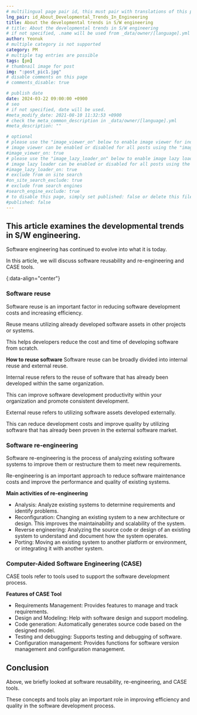 ```yaml
---
# multilingual page pair id, this must pair with translations of this page. (This name must be unique)
lng_pair: id_About_Developmental_Trends_In_Engineering
title: About the developmental trends in S/W engineering
# title: About the developmental trends in S/W engineering
# if not specified, .name will be used from _data/owner/[language].yml
author: Yeonuk
# multiple category is not supported
category: PM
# multiple tag entries are possible
tags: [pm]
# thumbnail image for post
img: ":post_pic1.jpg"
# disable comments on this page
# comments_disable: true

# publish date
date: 2024-03-22 09:00:00 +0900
# seo
# if not specified, date will be used.
#meta_modify_date: 2021-08-10 11:32:53 +0900
# check the meta_common_description in _data/owner/[language].yml
#meta_description: ""

# optional
# please use the "image_viewer_on" below to enable image viewer for individual pages or posts (_posts/ or [language]/_posts folders).
# image viewer can be enabled or disabled for all posts using the "image_viewer_posts: true" setting in _data/conf/main.yml.
#image_viewer_on: true
# please use the "image_lazy_loader_on" below to enable image lazy loader for individual pages or posts (_posts/ or [language]/_posts folders).
# image lazy loader can be enabled or disabled for all posts using the "image_lazy_loader_posts: true" setting in _data/conf/main.yml.
#image_lazy_loader_on: true
# exclude from on site search
#on_site_search_exclude: true
# exclude from search engines
#search_engine_exclude: true
# to disable this page, simply set published: false or delete this file
#published: false
---
```


<!-- outline-start -->

## This article examines the developmental trends in S/W engineering.

Software engineering has continued to evolve into what it is today.

In this article, we will discuss software reusability and re-engineering and CASE tools.

{:data-align="center"}

<!-- outline-end -->

### Software reuse

Software reuse is an important factor in reducing software development costs and increasing efficiency.

Reuse means utilizing already developed software assets in other projects or systems.

This helps developers reduce the cost and time of developing software from scratch.

**How to reuse software**
Software reuse can be broadly divided into internal reuse and external reuse.

Internal reuse refers to the reuse of software that has already been developed within the same organization.

This can improve software development productivity within your organization and promote consistent development.

External reuse refers to utilizing software assets developed externally.

This can reduce development costs and improve quality by utilizing software that has already been proven in the external software market.

### Software re-engineering

Software re-engineering is the process of analyzing existing software systems to improve them or restructure them to meet new requirements.

Re-engineering is an important approach to reduce software maintenance costs and improve the performance and quality of existing systems.

**Main activities of re-engineering**

- Analysis: Analyze existing systems to determine requirements and identify problems.
- Reconfiguration: Changing an existing system to a new architecture or design. This improves the maintainability and scalability of the system.
- Reverse engineering: Analyzing the source code or design of an existing system to understand and document how the system operates.
- Porting: Moving an existing system to another platform or environment, or integrating it with another system.

### Computer-Aided Software Engineering (CASE)

CASE tools refer to tools used to support the software development process.

**Features of CASE Tool**

- Requirements Management: Provides features to manage and track requirements.
- Design and Modeling: Help with software design and support modeling.
- Code generation: Automatically generates source code based on the designed model.
- Testing and debugging: Supports testing and debugging of software.
- Configuration management: Provides functions for software version management and configuration management.

## Conclusion

Above, we briefly looked at software reusability, re-engineering, and CASE tools.

These concepts and tools play an important role in improving efficiency and quality in the software development process.
